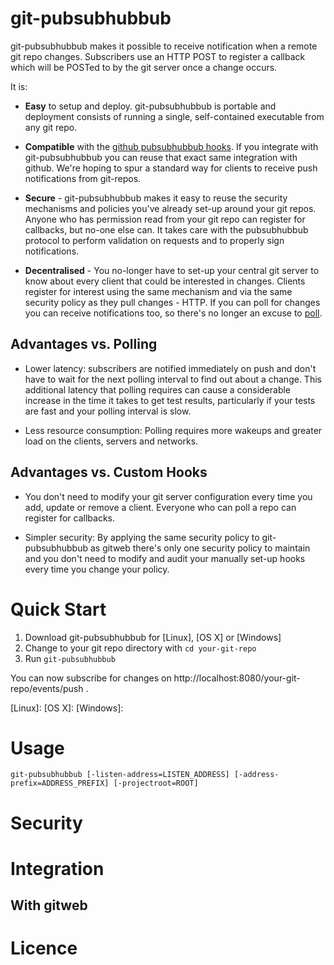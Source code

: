 git-pubsubhubbub
================

git-pubsubhubbub makes it possible to receive notification when a remote git
repo changes.  Subscribers use an HTTP POST to register a callback which will be
POSTed to by the git server once a change occurs.

It is:

* **Easy** to setup and deploy.  git-pubsubhubbub is portable and deployment
  consists of running a single, self-contained executable from any git repo.

* **Compatible** with the [github pubsubhubbub hooks][1].  If you integrate with
  git-pubsubhubbub you can reuse that exact same integration with github.  We're
  hoping to spur a standard way for clients to receive push notifications from
  git-repos.

* **Secure** - git-pubsubhubbub makes it easy to reuse the security mechanisms
  and policies you've already set-up around your git repos.  Anyone who has
  permission read from your git repo can register for callbacks, but no-one
  else can.  It takes care with the pubsubhubbub protocol to perform validation
  on requests and to properly sign notifications.

* **Decentralised** - You no-longer have to set-up your central git server to
  know about every client that could be interested in changes.  Clients register
  for interest using the same mechanism and via the same security policy as they
  pull changes - HTTP.  If you can poll for changes you can receive
  notifications too, so there's no longer an excuse to [poll][2].

[1]: https://developer.github.com/v3/repos/hooks/#pubsubhubbub
[2]: http://kohsuke.org/2011/12/01/polling-must-die-triggering-jenkins-builds-from-a-git-hook/

Advantages vs. Polling
----------------------

* Lower latency: subscribers are notified immediately on push and don't have to
  wait for the next polling interval to find out about a change.  This
  additional latency that polling requires can cause a considerable increase in
  the time it takes to get test results, particularly if your tests are fast and
  your polling interval is slow.

* Less resource consumption: Polling requires more wakeups and greater load on
  the clients, servers and networks.

Advantages vs. Custom Hooks
---------------------------

* You don't need to modify your git server configuration every time you add,
  update or remove a client.  Everyone who can poll a repo can register for
  callbacks.

* Simpler security: By applying the same security policy to git-pubsubhubbub
  as gitweb there's only one security policy to maintain and you don't need to
  modify and audit your manually set-up hooks every time you change your policy.

Quick Start
===========

1. Download git-pubsubhubbub for [Linux], [OS X] or [Windows]
2. Change to your git repo directory with `cd your-git-repo`
2. Run `git-pubsubhubbub`

You can now subscribe for changes on
http://localhost:8080/your-git-repo/events/push .

[Linux]: 
[OS X]: 
[Windows]: 

Usage
=====

    git-pubsubhubbub [-listen-address=LISTEN_ADDRESS] [-address-prefix=ADDRESS_PREFIX] [-projectroot=ROOT]

Security
========

Integration
===========

With gitweb
-----------

Licence
=======
